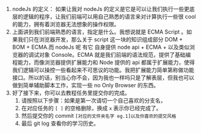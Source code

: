 1. nodeJs 的定义：
如果让我对 nodeJs 的定义是它是可以让我们执行一些更底层的逻辑的程序，让我们前端可以用自己熟悉的语言来对计算执行一些很 cool 的能力，拥有着浏览器无法想象的操作权限。
2. 上面讲到我们前端熟悉的语言，指定是什么。我想说就是 ECMA Script 。如果我们只在浏览器开发，那么关于 script 这一块的知识组成部分 DOM + BOM + ECMA.而 nodeJs 呢 有它 自身提供 node api + ECMA + 以及类似浏览器的调试对象 Console。ECMA 就是我们前端的语法规范，提供了基础编程能力，而像浏览器提供扩展能力和 Node 提供的 api 都属于扩展能力，使得我们逻辑可以操控一些看起来不可思议的功能。我把扩展能力简单第称做功能接口。所以的话，别当心你不会，因为我也一样吗只是了解表层，但我也可以做到简单辅助脚本工作，实现一些 no Only Browser 的东西。
3. 好了接下来，你可以去教程任务里提交你的完成。
    1. 请按照以下步骤：如果是第一次请切一个自己喜欢的分支名，
    2. 在对应任务的 `[ ]` 的空格删除，换成 `x` 表示你已经完成了。
    3. 然后提交你的 commit `[对应的文件夹名字 eg.1]以及你喜欢的提交风格`
    4. 最后 git log 查看你的学习历史。